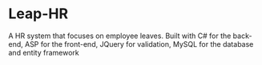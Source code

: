 # Leap-HR
A HR system that focuses on employee leaves. Built with C# for the back-end, ASP for the front-end, JQuery for validation, MySQL for the database and entity framework
